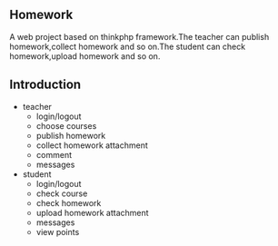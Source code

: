 ## Homework
A web project based on thinkphp framework.The teacher can publish homework,collect homework and so on.The student can check homework,upload homework and so on.

## Introduction

* teacher
	* login/logout
	* choose courses
	* publish homework
	* collect homework attachment
	* comment
	* messages
* student
	* login/logout
	* check course
	* check homework
	* upload homework attachment
	* messages
	* view points